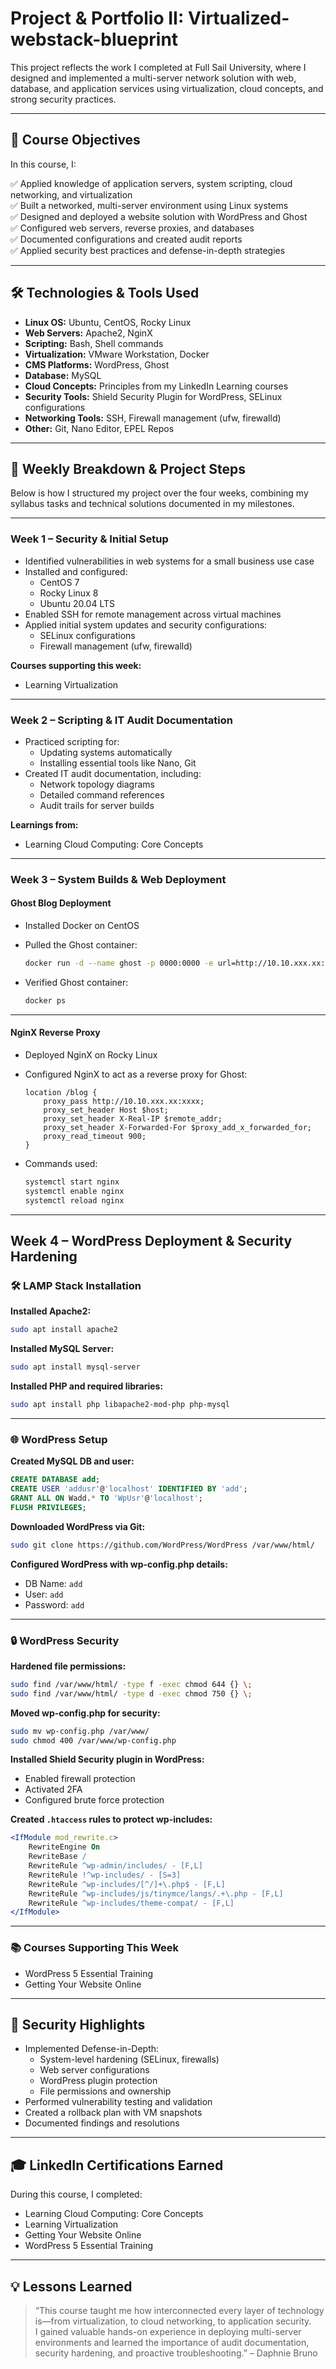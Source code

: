 # Project & Portfolio II: Virtualized-webstack-blueprint

This project reflects the work I completed at Full Sail University, where I designed and implemented a multi-server network solution with web, database, and application services using virtualization, cloud concepts, and strong security practices.

---

## 🎯 Course Objectives

In this course, I:

✅ Applied knowledge of application servers, system scripting, cloud networking, and virtualization  
✅ Built a networked, multi-server environment using Linux systems  
✅ Designed and deployed a website solution with WordPress and Ghost  
✅ Configured web servers, reverse proxies, and databases  
✅ Documented configurations and created audit reports  
✅ Applied security best practices and defense-in-depth strategies

---

## 🛠️ Technologies & Tools Used

- **Linux OS:** Ubuntu, CentOS, Rocky Linux
- **Web Servers:** Apache2, NginX
- **Scripting:** Bash, Shell commands
- **Virtualization:** VMware Workstation, Docker
- **CMS Platforms:** WordPress, Ghost
- **Database:** MySQL
- **Cloud Concepts:** Principles from my LinkedIn Learning courses
- **Security Tools:** Shield Security Plugin for WordPress, SELinux configurations
- **Networking Tools:** SSH, Firewall management (ufw, firewalld)
- **Other:** Git, Nano Editor, EPEL Repos

---

## 🚀 Weekly Breakdown & Project Steps

Below is how I structured my project over the four weeks, combining my syllabus tasks and technical solutions documented in my milestones.

---

### Week 1 – Security & Initial Setup

- Identified vulnerabilities in web systems for a small business use case
- Installed and configured:
  - CentOS 7
  - Rocky Linux 8
  - Ubuntu 20.04 LTS
- Enabled SSH for remote management across virtual machines
- Applied initial system updates and security configurations:
  - SELinux configurations
  - Firewall management (ufw, firewalld)

**Courses supporting this week:**

- Learning Virtualization

---

### Week 2 – Scripting & IT Audit Documentation

- Practiced scripting for:
  - Updating systems automatically
  - Installing essential tools like Nano, Git
- Created IT audit documentation, including:
  - Network topology diagrams
  - Detailed command references
  - Audit trails for server builds

**Learnings from:**

- Learning Cloud Computing: Core Concepts

---

### Week 3 – System Builds & Web Deployment

#### Ghost Blog Deployment

- Installed Docker on CentOS
- Pulled the Ghost container:

    ```bash
    docker run -d --name ghost -p 0000:0000 -e url=http://10.10.xxx.xx:0000 ghost
    ```

- Verified Ghost container:

    ```bash
    docker ps
    ```

---

#### NginX Reverse Proxy

- Deployed NginX on Rocky Linux
- Configured NginX to act as a reverse proxy for Ghost:

    ```nginx
    location /blog {
        proxy_pass http://10.10.xxx.xx:xxxx;
        proxy_set_header Host $host;
        proxy_set_header X-Real-IP $remote_addr;
        proxy_set_header X-Forwarded-For $proxy_add_x_forwarded_for;
        proxy_read_timeout 900;
    }
    ```

- Commands used:

    ```bash
    systemctl start nginx
    systemctl enable nginx
    systemctl reload nginx
    ```

---

## Week 4 – WordPress Deployment & Security Hardening

### 🛠️ LAMP Stack Installation

**Installed Apache2:**

```bash
sudo apt install apache2
```

**Installed MySQL Server:**

```bash
sudo apt install mysql-server
```

**Installed PHP and required libraries:**

```bash
sudo apt install php libapache2-mod-php php-mysql
```

---

### 🌐 WordPress Setup

**Created MySQL DB and user:**

```sql
CREATE DATABASE add;
CREATE USER 'addusr'@'localhost' IDENTIFIED BY 'add';
GRANT ALL ON Wadd.* TO 'WpUsr'@'localhost';
FLUSH PRIVILEGES;
```

**Downloaded WordPress via Git:**

```bash
sudo git clone https://github.com/WordPress/WordPress /var/www/html/
```

**Configured WordPress with wp-config.php details:**

- DB Name: `add`
- User: `add`
- Password: `add`

---

### 🔒 WordPress Security

**Hardened file permissions:**

```bash
sudo find /var/www/html/ -type f -exec chmod 644 {} \;
sudo find /var/www/html/ -type d -exec chmod 750 {} \;
```

**Moved wp-config.php for security:**

```bash
sudo mv wp-config.php /var/www/
sudo chmod 400 /var/www/wp-config.php
```

**Installed Shield Security plugin in WordPress:**

- Enabled firewall protection
- Activated 2FA
- Configured brute force protection

**Created `.htaccess` rules to protect wp-includes:**

```apache
<IfModule mod_rewrite.c>
    RewriteEngine On
    RewriteBase /
    RewriteRule ^wp-admin/includes/ - [F,L]
    RewriteRule !^wp-includes/ - [S=3]
    RewriteRule ^wp-includes/[^/]+\.php$ - [F,L]
    RewriteRule ^wp-includes/js/tinymce/langs/.+\.php - [F,L]
    RewriteRule ^wp-includes/theme-compat/ - [F,L]
</IfModule>
```

---

### 📚 Courses Supporting This Week

- WordPress 5 Essential Training
- Getting Your Website Online

---

## 🔐 Security Highlights

- Implemented Defense-in-Depth:
  - System-level hardening (SELinux, firewalls)
  - Web server configurations
  - WordPress plugin protection
  - File permissions and ownership
- Performed vulnerability testing and validation
- Created a rollback plan with VM snapshots
- Documented findings and resolutions

---

## 🎓 LinkedIn Certifications Earned

During this course, I completed:

- Learning Cloud Computing: Core Concepts
- Learning Virtualization
- Getting Your Website Online
- WordPress 5 Essential Training

---

## 💡 Lessons Learned

> “This course taught me how interconnected every layer of technology is—from virtualization, to cloud networking, to application security.  
> I gained valuable hands-on experience in deploying multi-server environments and learned the importance of audit documentation, security hardening, and proactive troubleshooting.” – Daphnie Bruno
